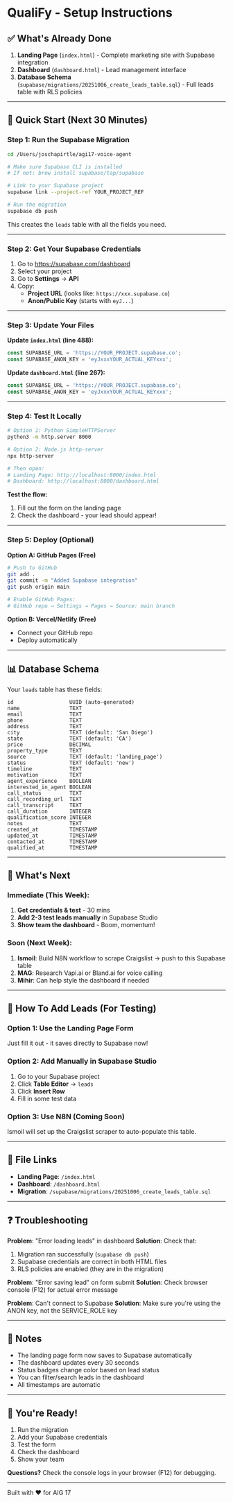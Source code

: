# QualiFy - Setup Instructions

## ✅ What's Already Done

1. **Landing Page** (`index.html`) - Complete marketing site with Supabase integration
2. **Dashboard** (`dashboard.html`) - Lead management interface
3. **Database Schema** (`supabase/migrations/20251006_create_leads_table.sql`) - Full leads table with RLS policies

---

## 🚀 Quick Start (Next 30 Minutes)

### Step 1: Run the Supabase Migration

```bash
cd /Users/joschapirtle/agi17-voice-agent

# Make sure Supabase CLI is installed
# If not: brew install supabase/tap/supabase

# Link to your Supabase project
supabase link --project-ref YOUR_PROJECT_REF

# Run the migration
supabase db push
```

This creates the `leads` table with all the fields you need.

---

### Step 2: Get Your Supabase Credentials

1. Go to https://supabase.com/dashboard
2. Select your project
3. Go to **Settings** → **API**
4. Copy:
   - **Project URL** (looks like: `https://xxx.supabase.co`)
   - **Anon/Public Key** (starts with `eyJ...`)

---

### Step 3: Update Your Files

**Update `index.html` (line 488):**
```javascript
const SUPABASE_URL = 'https://YOUR_PROJECT.supabase.co';
const SUPABASE_ANON_KEY = 'eyJxxxYOUR_ACTUAL_KEYxxx';
```

**Update `dashboard.html` (line 267):**
```javascript
const SUPABASE_URL = 'https://YOUR_PROJECT.supabase.co';
const SUPABASE_ANON_KEY = 'eyJxxxYOUR_ACTUAL_KEYxxx';
```

---

### Step 4: Test It Locally

```bash
# Option 1: Python SimpleHTTPServer
python3 -m http.server 8000

# Option 2: Node.js http-server
npx http-server

# Then open:
# Landing Page: http://localhost:8000/index.html
# Dashboard: http://localhost:8000/dashboard.html
```

**Test the flow:**
1. Fill out the form on the landing page
2. Check the dashboard - your lead should appear!

---

### Step 5: Deploy (Optional)

**Option A: GitHub Pages (Free)**
```bash
# Push to GitHub
git add .
git commit -m "Added Supabase integration"
git push origin main

# Enable GitHub Pages:
# GitHub repo → Settings → Pages → Source: main branch
```

**Option B: Vercel/Netlify (Free)**
- Connect your GitHub repo
- Deploy automatically

---

## 📊 Database Schema

Your `leads` table has these fields:

```
id                  UUID (auto-generated)
name                TEXT
email               TEXT
phone               TEXT
address             TEXT
city                TEXT (default: 'San Diego')
state               TEXT (default: 'CA')
price               DECIMAL
property_type       TEXT
source              TEXT (default: 'landing_page')
status              TEXT (default: 'new')
timeline            TEXT
motivation          TEXT
agent_experience    BOOLEAN
interested_in_agent BOOLEAN
call_status         TEXT
call_recording_url  TEXT
call_transcript     TEXT
call_duration       INTEGER
qualification_score INTEGER
notes               TEXT
created_at          TIMESTAMP
updated_at          TIMESTAMP
contacted_at        TIMESTAMP
qualified_at        TIMESTAMP
```

---

## 🔄 What's Next

### Immediate (This Week):

1. **Get credentials & test** - 30 mins
2. **Add 2-3 test leads manually** in Supabase Studio
3. **Show team the dashboard** - Boom, momentum!

### Soon (Next Week):

1. **Ismoil**: Build N8N workflow to scrape Craigslist → push to this Supabase table
2. **MAG**: Research Vapi.ai or Bland.ai for voice calling
3. **Mihir**: Can help style the dashboard if needed

---

## 🎯 How To Add Leads (For Testing)

### Option 1: Use the Landing Page Form
Just fill it out - it saves directly to Supabase now!

### Option 2: Add Manually in Supabase Studio
1. Go to your Supabase project
2. Click **Table Editor** → `leads`
3. Click **Insert Row**
4. Fill in some test data

### Option 3: Use N8N (Coming Soon)
Ismoil will set up the Craigslist scraper to auto-populate this table.

---

## 🔗 File Links

- **Landing Page**: `/index.html`
- **Dashboard**: `/dashboard.html`
- **Migration**: `/supabase/migrations/20251006_create_leads_table.sql`

---

## ❓ Troubleshooting

**Problem**: "Error loading leads" in dashboard
**Solution**: Check that:
1. Migration ran successfully (`supabase db push`)
2. Supabase credentials are correct in both HTML files
3. RLS policies are enabled (they are in the migration)

**Problem**: "Error saving lead" on form submit
**Solution**: Check browser console (F12) for actual error message

**Problem**: Can't connect to Supabase
**Solution**: Make sure you're using the ANON key, not the SERVICE_ROLE key

---

## 📝 Notes

- The landing page form now saves to Supabase automatically
- The dashboard updates every 30 seconds
- Status badges change color based on lead status
- You can filter/search leads in the dashboard
- All timestamps are automatic

---

## 🎉 You're Ready!

1. Run the migration
2. Add your Supabase credentials
3. Test the form
4. Check the dashboard
5. Show your team

**Questions?** Check the console logs in your browser (F12) for debugging.

---

Built with ❤️ for AIG 17
